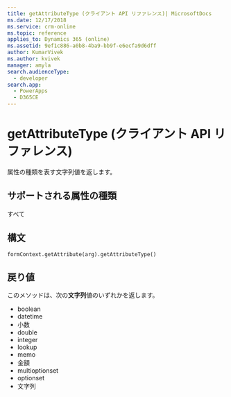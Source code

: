 ```yaml
---
title: getAttributeType (クライアント API リファレンス)| MicrosoftDocs
ms.date: 12/17/2018
ms.service: crm-online
ms.topic: reference
applies_to: Dynamics 365 (online)
ms.assetid: 9ef1c886-a0b8-4ba9-bb9f-e6ecfa9d6dff
author: KumarVivek
ms.author: kvivek
manager: amyla
search.audienceType:
  - developer
search.app:
  - PowerApps
  - D365CE
---
```

# <a name="getattributetype-client-api-reference"></a>getAttributeType (クライアント API リファレンス)



属性の種類を表す文字列値を返します。 

## <a name="attribute-types-supported"></a>サポートされる属性の種類

すべて

## <a name="syntax"></a>構文

`formContext.getAttribute(arg).getAttributeType()`

## <a name="return-value"></a>戻り値

このメソッドは、次の**文字列**値のいずれかを返します。

- boolean
- datetime
- 小数
- double
- integer
- lookup
- memo
- 金額
- multioptionset
- optionset
- 文字列
